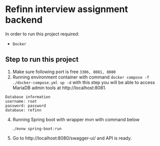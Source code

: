 # Refinn interview assignment backend

In order to run this project required:
- `Docker`

## Step to run this project
 1. Make sure following port is free `3306, 8081, 8080`
 2. Running environment container with command `docker compose -f ./docker-compose.yml up -d`
with this step you will be able to access MariaDB admin tools at http://localhost:8081.
```
Database information
username: root
password: password
database: refinn
```

 4. Running Spring boot with wrapper mvn with command below 
 ```
    ./mvnw spring-boot:run
 ```
 5. Go to http://localhost:8080/swagger-ui/ and API is ready.
